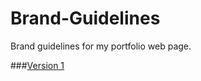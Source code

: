 # Brand-Guidelines
Brand guidelines for my portfolio web page. 

###[Version 1](https://amygrahamie.github.io/Brand-Guidelines/brand-guidelines.html) 